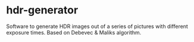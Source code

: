 hdr-generator
=============

Software to generate HDR images out of a series of pictures with different exposure times. Based on Debevec &amp; Maliks algorithm.
